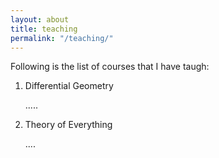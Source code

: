 ```yaml
---
layout: about
title: teaching
permalink: "/teaching/"
--- 
```


Following is the list of courses that I have taugh:

1. Differential Geometry

	.....

2. Theory of Everything
	
	....
